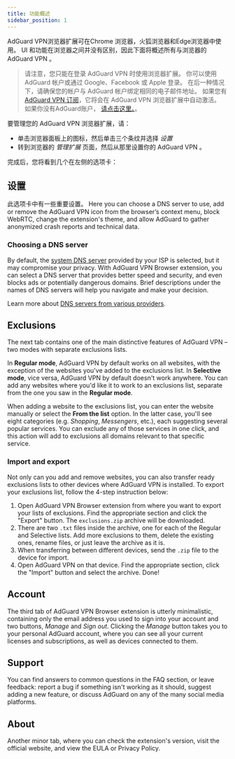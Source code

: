 ```yaml
---
title: 功能概述
sidebar_position: 1
---
```


AdGuard VPN浏览器扩展可在Chrome 浏览器，火狐浏览器和Edge浏览器中使用。 UI 和功能在浏览器之间并没有区别，因此下面将概述所有与浏览器的 AdGuard VPN 。

> 请注意，您只能在登录 AdGuard VPN 时使用浏览器扩展。 你可以使用 AdGuard 帐户或通过 Google、Facebook 或 Apple 登录。 在后一种情况下，请确保您的帐户与 AdGuard 帐户绑定相同的电子邮件地址。 如果您有 [AdGuard VPN 订阅](/general/subscription.md)，它将会在 AdGuard VPN 浏览器扩展中自动激活。 如果你没有AdGuard账户， [请点击这里。](https://auth.adguard.com/registration.html)。

要管理您的 AdGuard VPN 浏览器扩展，请：

* 单击浏览器面板上的图标，然后单击三个条纹并选择 *设置*
* 转到浏览器的 *管理扩展* 页面，然后从那里设置你的 AdGuard VPN 。

完成后，您将看到几个在左侧的选项卡：

## 设置

此选项卡中有一些重要设置。 Here you can choose a DNS server to use, add or remove the AdGuard VPN icon from the browser’s context menu, block WebRTC, change the extension's theme, and allow AdGuard to gather anonymized crash reports and technical data.

### Choosing a DNS server

By default, the [system DNS server](https://kb.adguard.com/en/general/dns-filtering#what-is-dns) provided by your ISP is selected, but it may compromise your privacy. With AdGuard VPN Browser extension, you can select a DNS server that provides better speed and security, and even blocks ads or potentially dangerous domains. Brief descriptions under the names of DNS servers will help you navigate and make your decision.

Learn more about [DNS servers from various providers](https://kb.adguard.com/ru/general/dns-providers).

## Exclusions

The next tab contains one of the main distinctive features of AdGuard VPN – two modes with separate exclusions lists.

In **Regular mode**, AdGuard VPN by default works on all websites, with the exception of the websites you've added to the exclusions list. In **Selective mode**, vice versa, AdGuard VPN by default doesn't work anywhere. You can add any websites where you'd like it to work to an exclusions list, separate from the one you saw in the **Regular mode**.

When adding a website to the exclusions list, you can enter the website manually or select the **From the list** option. In the latter case, you'll see eight categories (e.g. *Shopping*, *Messengers*, etc.), each suggesting several popular services. You can exclude any of those services in one click, and this action will add to exclusions all domains relevant to that specific service.

### Import and export

Not only can you add and remove websites, you can also transfer ready exclusions lists to other devices where AdGuard VPN is installed. To export your exclusions list, follow the 4-step instruction below:

1. Open AdGuard VPN Browser extension from where you want to export your lists of exclusions. Find the appropriate section and click the "Export" button. The `exclusions.zip` archive will be downloaded.
2. There are two `.txt` files inside the archive, one for each of the Regular and Selective lists. Add more exclusions to them, delete the existing ones, rename files, or just leave the archive as it is.
3. When transferring between different devices, send the `.zip` file to the device for import.
4. Open AdGuard VPN on that device. Find the appropriate section, click the "Import" button and select the archive. Done!

## Account

The third tab of AdGuard VPN Browser extension is utterly minimalistic, containing only the email address you used to sign into your account and two buttons, *Manage* and *Sign out*. Clicking the *Manage* button takes you to your personal AdGuard account, where you can see all your current licenses and subscriptions, as well as devices connected to them.

## Support

You can find answers to common questions in the FAQ section, or leave feedback: report a bug if something isn't working as it should, suggest adding a new feature, or discuss AdGuard on any of the many social media platforms.

## About

Another minor tab, where you can check the extension's version, visit the official website, and view the EULA or Privacy Policy.